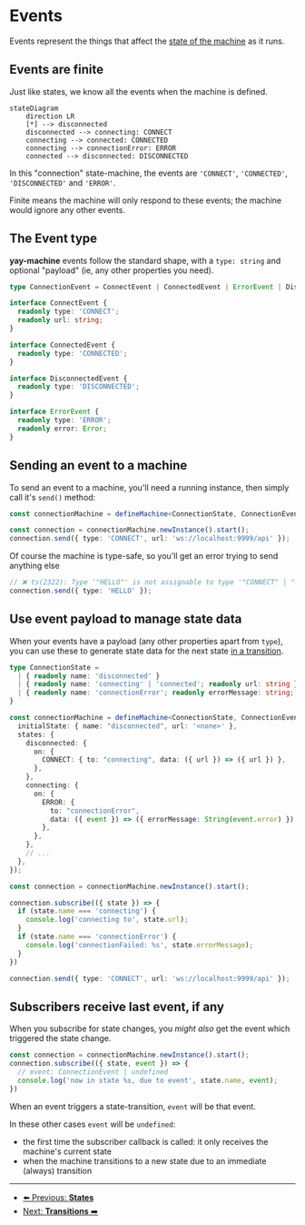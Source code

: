 # Events

Events represent the things that affect the [state of the machine](./state.md) as it runs.

## Events are finite

Just like states, we know all the events when the machine is defined.

```mermaid
stateDiagram
    direction LR
    [*] --> disconnected
    disconnected --> connecting: CONNECT
    connecting --> connected: CONNECTED
    connecting --> connectionError: ERROR
    connected --> disconnected: DISCONNECTED
```

In this "connection" state-machine, the events are `'CONNECT'`, `'CONNECTED'`, `'DISCONNECTED'` and `'ERROR'`.

Finite means the machine will only respond to these events; the machine would ignore any other events.

## The Event type

**yay-machine** events follow the standard shape, with a `type: string` and optional "payload" (ie, any other properties you need).

```typescript
type ConnectionEvent = ConnectEvent | ConnectedEvent | ErrorEvent | DisconnectedEvent;

interface ConnectEvent {
  readonly type: 'CONNECT';
  readonly url: string;
}

interface ConnectedEvent {
  readonly type: 'CONNECTED';
}

interface DisconnectedEvent {
  readonly type: 'DISCONNECTED';
}

interface ErrorEvent {
  readonly type: 'ERROR';
  readonly error: Error;
}
```

## Sending an event to a machine

To send an event to a machine, you'll need a running instance, then simply call it's `send()` method:

```typescript
const connectionMachine = defineMachine<ConnectionState, ConnectionEvent>({ /* ... */});

const connection = connectionMachine.newInstance().start();
connection.send({ type: 'CONNECT', url: 'ws://localhost:9999/api' });
```

Of course the machine is type-safe, so you'll get an error trying to send anything else

```typescript
// ❌ ts(2322): Type '"HELLO"' is not assignable to type '"CONNECT" | "CONNECTED"' | "DISCONNECTED"' | "ERROR"'. 
connection.send({ type: 'HELLO' }); 
```

## Use event payload to manage state data

When your events have a payload (any other properties apart from `type`), you can use these to generate state data for the next state [in a transition](./transitions.md).

```typescript
type ConnectionState = 
  | { readonly name: 'disconnected' }
  | { readonly name: 'connecting' | 'connected'; readonly url: string } 
  | { readonly name: 'connectionError'; readonly errorMessage: string; 
}

const connectionMachine = defineMachine<ConnectionState, ConnectionEvent>({
  initialState: { name: "disconnected", url: '<none>' },
  states: {
    disconnected: {
      on: {
        CONNECT: { to: "connecting", data: ({ url }) => ({ url }) },
      },
    },
    connecting: {
      on: {
        ERROR: {
          to: "connectionError",
          data: ({ event }) => ({ errorMessage: String(event.error) }),
        },
      },
    },
    // ...
  },
});

const connection = connectionMachine.newInstance().start();

connection.subscribe(({ state }) => {
  if (state.name === 'connecting') {
    console.log('connecting to', state.url);
  }
  if (state.name === 'connectionError') {
    console.log('connectionFailed: %s', state.errorMessage);
  }
})

connection.send({ type: 'CONNECT', url: 'ws://localhost:9999/api' });
```

## Subscribers receive last event, if any

When you subscribe for state changes, you *might also* get the event which triggered the state change.

```typescript
const connection = connectionMachine.newInstance().start();
connection.subscribe(({ state, event }) => {
  // event: ConnectionEvent | undefined
  console.log('now in state %s, due to event', state.name, event);
})
```

When an event triggers a state-transition, `event` will be that event.

In these other cases `event` will be `undefined`:

* the first time the subscriber callback is called: it only receives the machine's current state
* when the machine transitions to a new state due to an immediate (always) transition

---

* [⬅️ Previous: **States**](./state.md)
* [Next: **Transitions** ➡️](./transitions.md)
